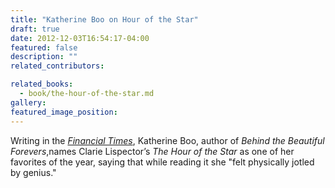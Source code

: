 ```yaml
---
title: "Katherine Boo on Hour of the Star"
draft: true
date: 2012-12-03T16:54:17-04:00
featured: false
description: ""
related_contributors:

related_books:
  - book/the-hour-of-the-star.md
gallery:
featured_image_position: 
---
```


Writing in the _[Financial Times](http://www.ft.com/intl/cms/s/2/88bdb3c0-37cf-11e2-a97e-00144feabdc0.html#axzz2E0C0C7eu)_, Katherine Boo, author of _Behind the Beautiful Forevers_,names Clarie Lispector’s _The Hour of the Star_ as one of her favorites of the year, saying that while reading it she "felt physically jotled by genius."  

